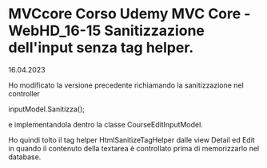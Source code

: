 # MVCcore Corso Udemy MVC Core - WebHD_16-15 Sanitizzazione dell'input senza tag helper.
16.04.2023

Ho modificato la versione precedente richiamando la sanitizzazione nel controller

 inputModel.Sanitizza();

 e implementandola dentro la classe CourseEditInputModel.

 Ho quindi tolto il tag helper HtmlSanitizeTagHelper dalle view Detail ed Edit
 in quando il contenuto della textarea è controllato prima di memorizzarlo nel database.
